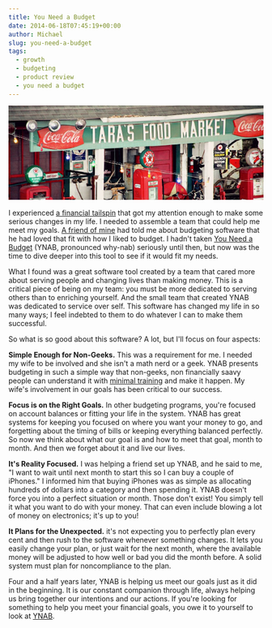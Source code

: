 ```yaml
---
title: You Need a Budget
date: 2014-06-18T07:45:19+00:00
author: Michael
slug: you-need-a-budget
tags:
  - growth
  - budgeting
  - product review
  - you need a budget
---
```

<div class="full-width">
  <img src="/images/feature-you-need-a-budget.jpg" alt="You Need a Budget" />
</div>

I experienced [a financial tailspin](/failure-the-catalyst/) that got my attention enough to make some serious changes in my life. I needed to assemble a team that could help me meet my goals. [A friend of mine](http://www.theprayerroomdfw.com/index.cfm?i=11234&mid=25&blogid=4177) had told me about budgeting software that he had loved that fit with how I liked to budget. I hadn't taken [You Need a Budget](http://ynab.refr.cc/C9FV2R2) (YNAB, pronounced why-nab) seriously until then, but now was the time to dive deeper into this tool to see if it would fit my needs.

What I found was a great software tool created by a team that cared more about serving people and changing lives than making money. This is a critical piece of being on my team: you must be more dedicated to serving others than to enriching yourself. And the small team that created YNAB was dedicated to service over self. This software has changed my life in so many ways; I feel indebted to them to do whatever I can to make them successful.

So what is so good about this software? A lot, but I'll focus on four aspects:

**Simple Enough for Non-Geeks.** This was a requirement for me. I needed my wife to be involved and she isn't a math nerd or a geek. YNAB presents budgeting in such a simple way that non-geeks, non financially saavy people can understand it with [minimal training](http://www.youneedabudget.com/support/training-and-education) and make it happen. My wife's involvement in our goals has been critical to our success.

**Focus is on the Right Goals.** In other budgeting programs, you're focused on account balances or fitting your life in the system. YNAB has great systems for keeping you focused on where you want your money to go, and forgetting about the timing of bills or keeping everything balanced perfectly. So now we think about what our goal is and how to meet that goal, month to month. And then we forget about it and live our lives.

**It's Reality Focused.** I was helping a friend set up YNAB, and he said to me, "I want to wait until next month to start this so I can buy a couple of iPhones." I informed him that buying iPhones was as simple as allocating hundreds of dollars into a category and then spending it. YNAB doesn't force you into a perfect situation or month. Those don't exist! You simply tell it what you want to do with your money. That can even include blowing a lot of money on electronics; it's up to you!

**It Plans for the Unexpected.** it's not expecting you to perfectly plan every cent and then rush to the software whenever something changes. It lets you easily change your plan, or just wait for the next month, where the available money will be adjusted to how well or bad you did the month before. A solid system must plan for noncompliance to the plan.

Four and a half years later, YNAB is helping us meet our goals just as it did in the beginning. It is our constant companion through life, always helping us bring together our intentions and our actions. If you're looking for something to help you meet your financial goals, you owe it to yourself to look at [YNAB](http://ynab.refr.cc/C9FV2R2).